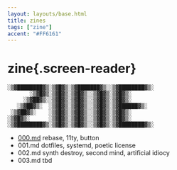 ```yaml
---
layout: layouts/base.html
title: zines
tags: ["zine"]
accent: "#FF6161"
---
```


# zine{.screen-reader}

```ascii {aria-hidden="true"}
░▒▓████████▓▒░▒▓█▓▒░▒▓███████▓▒░░▒▓████████▓▒░ 
       ░▒▓█▓▒░▒▓█▓▒░▒▓█▓▒░░▒▓█▓▒░▒▓█▓▒░        
     ░▒▓██▓▒░░▒▓█▓▒░▒▓█▓▒░░▒▓█▓▒░▒▓█▓▒░        
   ░▒▓██▓▒░  ░▒▓█▓▒░▒▓█▓▒░░▒▓█▓▒░▒▓██████▓▒░   
 ░▒▓██▓▒░    ░▒▓█▓▒░▒▓█▓▒░░▒▓█▓▒░▒▓█▓▒░        
░▒▓█▓▒░      ░▒▓█▓▒░▒▓█▓▒░░▒▓█▓▒░▒▓█▓▒░        
░▒▓████████▓▒░▒▓█▓▒░▒▓█▓▒░░▒▓█▓▒░▒▓████████▓▒░ 
```

- [000.md](000/README) rebase, 11ty, button
- 001.md dotfiles, systemd, poetic license
- 002.md synth destroy, second mind, artificial idiocy
- 003.md tbd

